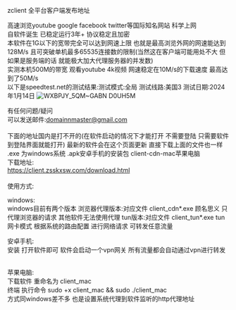 zclient 全平台客户端发布地址 <br>

高速浏览youtube google facebook twitter等国际知名网站 科学上网 <br>
自软件诞生 已稳定运行3年+ 协议稳定且加密 <br>
本软件在1G以下的宽带完全可以达到网速上限 也就是最高浏览外网的网速能达到128M/s 且可突破单机最多65535连接数的限制(当然这在客户端可能用处不大 但如果是服务端的话 就能极大加大代理服务器的并发数) <br>
实测本机500M的带宽  观看youtube 4k视频 网速稳定在10M/s的下载速度 最高达到了50M/s <br>
以下是speedtest.net的测试结果:测试模式:全局 测试线路:美国3 测试日期:2024年1月14日
![WXBPJY_5QM~GABN D0UH5M](https://github.com/380wmda999/client/assets/8896163/937eecd7-5780-40ff-ac86-91b002d770e6)

有任何问题/疑问<br>可以发送邮件:domainnmaster@gmail.com <br>
 <br>
下面的地址国内是打不开的(在软件启动的情况下才能打开 不需要登陆 只需要软件到登陆界面就能打开) 最新的软件会在这个页面更新 直接下载上面的文件也一样 
<br>.exe 为windows系统 .apk安卓手机的安装包 client-cdn-mac苹果电脑<br>
下载地址: <br>
https://client.zsskxsw.com/download.html<br>
 <br>
使用方式: <br>

windows:  <br>
windows目前有两个版本
浏览器代理版本:对应文件 client_cdn*.exe 顾名思义 只代理浏览器的请求 其他软件无法使用代理
tun版本:对应文件 client_tun*.exe tun网卡模式 根据系统的路由配置 进行网络请求 可转发任意流量
 <br>
 
安卓手机: <br>
安装 打开软件即可 软件会启动一个vpn网关 所有流量都会自动通过vpn进行转发<br>
 <br>
 
苹果电脑: <br>
下载软件 重命名为 client_mac <br>
终端 执行命令 sudo +x client_mac && sudo ./client_mac <br>
方式同windows差不多 也是设置系统代理到软件监听的http代理地址
 <br>
